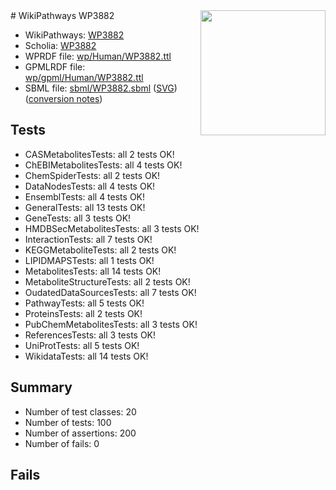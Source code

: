 <img style="float: right; width: 200px" src="../logo.png" />
# WikiPathways WP3882

* WikiPathways: [WP3882](https://identifiers.org/wikipathways:WP3882)
* Scholia: [WP3882](https://scholia.toolforge.org/wikipathways/WP3882)
* WPRDF file: [wp/Human/WP3882.ttl](../wp/Human/WP3882.ttl)
* GPMLRDF file: [wp/gpml/Human/WP3882.ttl](../wp/gpml/Human/WP3882.ttl)
* SBML file: [sbml/WP3882.sbml](../sbml/WP3882.sbml) ([SVG](../sbml/WP3882.svg)) ([conversion notes](../sbml/WP3882.txt))

## Tests
* CASMetabolitesTests: all 2 tests OK!
* ChEBIMetabolitesTests: all 4 tests OK!
* ChemSpiderTests: all 2 tests OK!
* DataNodesTests: all 4 tests OK!
* EnsemblTests: all 4 tests OK!
* GeneralTests: all 13 tests OK!
* GeneTests: all 3 tests OK!
* HMDBSecMetabolitesTests: all 3 tests OK!
* InteractionTests: all 7 tests OK!
* KEGGMetaboliteTests: all 2 tests OK!
* LIPIDMAPSTests: all 1 tests OK!
* MetabolitesTests: all 14 tests OK!
* MetaboliteStructureTests: all 2 tests OK!
* OudatedDataSourcesTests: all 7 tests OK!
* PathwayTests: all 5 tests OK!
* ProteinsTests: all 2 tests OK!
* PubChemMetabolitesTests: all 3 tests OK!
* ReferencesTests: all 3 tests OK!
* UniProtTests: all 5 tests OK!
* WikidataTests: all 14 tests OK!


## Summary

* Number of test classes: 20
* Number of tests: 100
* Number of assertions: 200
* Number of fails: 0

## Fails

